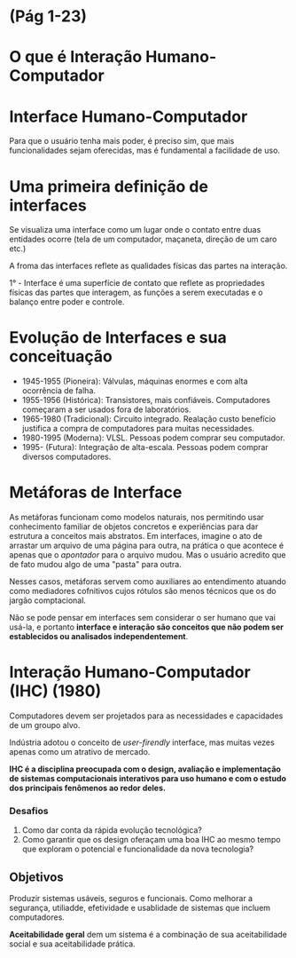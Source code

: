# (Pág 1-23)

# O que é Interação Humano-Computador

# Interface Humano-Computador

Para que o usuário tenha mais poder, é preciso sim, que mais funcionalidades sejam oferecidas, mas é fundamental a facilidade de uso.

# Uma primeira definição de interfaces

Se visualiza uma interface como um lugar onde o contato entre duas entidades ocorre (tela de um computador, maçaneta, direção de um caro etc.)

A froma das interfaces reflete as qualidades físicas das partes na interação.

1° - Interface é uma superfície de contato que reflete as propriedades físicas das partes que interagem, as funções a serem executadas e o balanço entre poder e controle.

# Evolução de Interfaces e sua conceituação

- 1945-1955 (Pioneira): Válvulas, máquinas enormes e com alta ocorrência de falha.
- 1955-1956 (Histórica): Transistores, mais confiáveis. Computadores começaram a ser usados fora de laboratórios.
- 1965-1980 (Tradicional): Circuito integrado. Realação custo benefício justifica a compra de computadores para muitas necessidades.
- 1980-1995 (Moderna): VLSL. Pessoas podem comprar seu computador.
- 1995- (Futura): Integração de alta-escala. Pessoas podem comprar diversos computadores.

# Metáforas de Interface

As metáforas funcionam como modelos naturais, nos permitindo usar conhecimento familiar de objetos concretos e experiências para dar estrutura a conceitos mais abstratos. Em interfaces, imagine o ato de arrastar um arquivo de uma página para outra, na prática o que acontece é apenas que o _apontador_ para o arquivo mudou. Mas o usuário acredito que de fato mudou algo de uma "pasta" para outra.

Nesses casos, metáforas servem como auxiliares ao entendimento atuando como mediadores cofnitivos cujos rótulos são menos técnicos que os do jargão comptacional.

Não se pode pensar em interfaces sem considerar o ser humano que vai usá-la, e portanto **interface e interação são conceitos que não podem ser establecidos ou analisados independentement**.

# Interação Humano-Computador (IHC) (1980)

Computadores devem ser projetados para as necessidades e capacidades de um groupo alvo.

Indústria adotou o conceito de _user-firendly_ interface, mas muitas vezes apenas como um atrativo de mercado.

**IHC é a disciplina preocupada com o design, avaliação e implementação de sistemas computacionais interativos para uso humano e com o estudo dos principais fenômenos ao redor deles.**

### Desafios

1. Como dar conta da rápida evolução tecnológica?
2. Como garantir que os design oferaçam uma boa IHC ao mesmo tempo que exploram o potencial e funcionalidade da nova tecnologia?

## Objetivos

Produzir sistemas usáveis, seguros e funcionais. Como melhorar a segurança, utiliadde, efetividade e usablidade de sistemas que incluem computadores.

**Aceitabilidade geral** dem um sistema é a combinação de sua aceitabilidade social e sua aceitabilidade prática.


